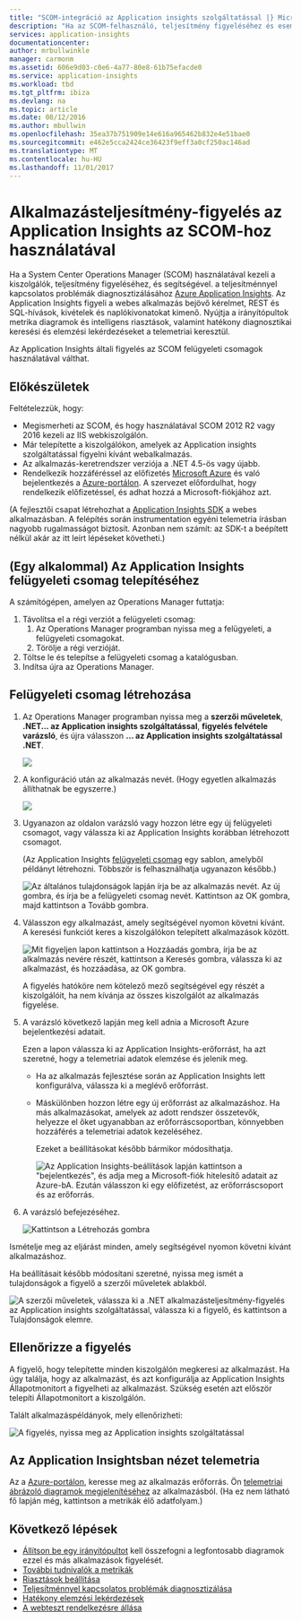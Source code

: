 ```yaml
---
title: "SCOM-integráció az Application insights szolgáltatással |} Microsoft Docs"
description: "Ha az SCOM-felhasználó, teljesítmény figyeléséhez és eseményadatokat az Application insights szolgáltatással. Átfogó irányítópultok, intelligens riasztások, hatékony diagnosztikai eszközöket és elemzési lekérdezések."
services: application-insights
documentationcenter: 
author: mrbullwinkle
manager: carmonm
ms.assetid: 606e9d03-c0e6-4a77-80e8-61b75efacde0
ms.service: application-insights
ms.workload: tbd
ms.tgt_pltfrm: ibiza
ms.devlang: na
ms.topic: article
ms.date: 08/12/2016
ms.author: mbullwin
ms.openlocfilehash: 35ea37b751909e14e616a965462b832e4e51bae0
ms.sourcegitcommit: e462e5cca2424ce36423f9eff3a0cf250ac146ad
ms.translationtype: MT
ms.contentlocale: hu-HU
ms.lasthandoff: 11/01/2017
---
```

# <a name="application-performance-monitoring-using-application-insights-for-scom"></a>Alkalmazásteljesítmény-figyelés az Application Insights az SCOM-hoz használatával
Ha a System Center Operations Manager (SCOM) használatával kezeli a kiszolgálók, teljesítmény figyeléséhez, és segítségével. a teljesítménnyel kapcsolatos problémák diagnosztizálásához [Azure Application Insights](app-insights-asp-net.md). Az Application Insights figyeli a webes alkalmazás bejövő kérelmet, REST és SQL-hívások, kivételek és naplókivonatokat kimenő. Nyújtja a irányítópultok metrika diagramok és intelligens riasztások, valamint hatékony diagnosztikai keresési és elemzési lekérdezéseket a telemetriai keresztül. 

Az Application Insights általi figyelés az SCOM felügyeleti csomagok használatával válthat.

## <a name="before-you-start"></a>Előkészületek
Feltételezzük, hogy:

* Megismerheti az SCOM, és hogy használatával SCOM 2012 R2 vagy 2016 kezeli az IIS webkiszolgálón.
* Már telepítette a kiszolgálókon, amelyek az Application insights szolgáltatással figyelni kívánt webalkalmazás.
* Az alkalmazás-keretrendszer verziója a .NET 4.5-ös vagy újabb.
* Rendelkezik hozzáféréssel az előfizetés [Microsoft Azure](https://azure.com) és való bejelentkezés a [Azure-portálon](https://portal.azure.com). A szervezet előfordulhat, hogy rendelkezik előfizetéssel, és adhat hozzá a Microsoft-fiókjához azt.

(A fejlesztői csapat létrehozhat a [Application Insights SDK](app-insights-asp-net.md) a webes alkalmazásban. A felépítés során instrumentation egyéni telemetria írásban nagyobb rugalmasságot biztosít. Azonban nem számít: az SDK-t a beépített nélkül akár az itt leírt lépéseket követheti.)

## <a name="one-time-install-application-insights-management-pack"></a>(Egy alkalommal) Az Application Insights felügyeleti csomag telepítéséhez
A számítógépen, amelyen az Operations Manager futtatja:

1. Távolítsa el a régi verziót a felügyeleti csomag:
   1. Az Operations Manager programban nyissa meg a felügyeleti, a felügyeleti csomagokat. 
   2. Törölje a régi verzióját.
2. Töltse le és telepítse a felügyeleti csomag a katalógusban.
3. Indítsa újra az Operations Manager.

## <a name="create-a-management-pack"></a>Felügyeleti csomag létrehozása
1. Az Operations Manager programban nyissa meg a **szerzői műveletek**, **.NET... az Application insights szolgáltatással**, **figyelés felvétele varázsló**, és újra válasszon **... az Application insights szolgáltatással .NET**.
   
    ![](./media/app-insights-scom/020.png)
2. A konfiguráció után az alkalmazás nevét. (Hogy egyetlen alkalmazás állíthatnak be egyszerre.)
   
    ![](./media/app-insights-scom/030.png)
3. Ugyanazon az oldalon varázsló vagy hozzon létre egy új felügyeleti csomagot, vagy válassza ki az Application Insights korábban létrehozott csomagot.
   
     (Az Application Insights [felügyeleti csomag](https://technet.microsoft.com/library/cc974491.aspx) egy sablon, amelyből példányt létrehozni. Többször is felhasználhatja ugyanazon később.)

    ![Az általános tulajdonságok lapján írja be az alkalmazás nevét. Az új gombra, és írja be a felügyeleti csomag nevét. Kattintson az OK gombra, majd kattintson a Tovább gombra.](./media/app-insights-scom/040.png)

1. Válasszon egy alkalmazást, amely segítségével nyomon követni kívánt. A keresési funkciót keres a kiszolgálókon telepített alkalmazások között.
   
    ![Mit figyeljen lapon kattintson a Hozzáadás gombra, írja be az alkalmazás nevére részét, kattintson a Keresés gombra, válassza ki az alkalmazást, és hozzáadása, az OK gombra.](./media/app-insights-scom/050.png)
   
    A figyelés hatóköre nem kötelező mező segítségével egy részét a kiszolgálóit, ha nem kívánja az összes kiszolgálót az alkalmazás figyelése.
2. A varázsló következő lapján meg kell adnia a Microsoft Azure bejelentkezési adatait.
   
    Ezen a lapon válassza ki az Application Insights-erőforrást, ha azt szeretné, hogy a telemetriai adatok elemzése és jelenik meg. 
   
   * Ha az alkalmazás fejlesztése során az Application Insights lett konfigurálva, válassza ki a meglévő erőforrást.
   * Máskülönben hozzon létre egy új erőforrást az alkalmazáshoz. Ha más alkalmazásokat, amelyek az adott rendszer összetevők, helyezze el őket ugyanabban az erőforráscsoportban, könnyebben hozzáférés a telemetriai adatok kezeléséhez.
     
     Ezeket a beállításokat később bármikor módosíthatja.
     
     ![Az Application Insights-beállítások lapján kattintson a "bejelentkezés", és adja meg a Microsoft-fiók hitelesítő adatait az Azure-bA. Ezután válasszon ki egy előfizetést, az erőforráscsoport és az erőforrás.](./media/app-insights-scom/060.png)
3. A varázsló befejezéséhez.
   
    ![Kattintson a Létrehozás gombra](./media/app-insights-scom/070.png)

Ismételje meg az eljárást minden, amely segítségével nyomon követni kívánt alkalmazáshoz.

Ha beállításait később módosítani szeretné, nyissa meg ismét a tulajdonságok a figyelő a szerzői műveletek ablakból.

![A szerzői műveletek, válassza ki a .NET alkalmazásteljesítmény-figyelés az Application insights szolgáltatással, válassza ki a figyelő, és kattintson a Tulajdonságok elemre.](./media/app-insights-scom/080.png)

## <a name="verify-monitoring"></a>Ellenőrizze a figyelés
A figyelő, hogy telepítette minden kiszolgálón megkeresi az alkalmazást. Ha úgy találja, hogy az alkalmazást, és azt konfigurálja az Application Insights Állapotmonitort a figyelheti az alkalmazást. Szükség esetén azt először telepíti Állapotmonitort a kiszolgálón.

Talált alkalmazáspéldányok, mely ellenőrizheti:

![A figyelés, nyissa meg az Application insights szolgáltatással](./media/app-insights-scom/100.png)

## <a name="view-telemetry-in-application-insights"></a>Az Application Insightsban nézet telemetria
Az a [Azure-portálon](https://portal.azure.com), keresse meg az alkalmazás erőforrás. Ön [telemetriai ábrázoló diagramok megjelenítéséhez](app-insights-dashboards.md) az alkalmazásból. (Ha ez nem látható fő lapján még, kattintson a metrikák élő adatfolyam.)

## <a name="next-steps"></a>Következő lépések
* [Állítson be egy irányítópultot](app-insights-dashboards.md) kell összefogni a legfontosabb diagramok ezzel és más alkalmazások figyelését.
* [További tudnivalók a metrikák](app-insights-metrics-explorer.md)
* [Riasztások beállítása](app-insights-alerts.md)
* [Teljesítménnyel kapcsolatos problémák diagnosztizálása](app-insights-detect-triage-diagnose.md)
* [Hatékony elemzési lekérdezések](app-insights-analytics.md)
* [A webteszt rendelkezésre állása](app-insights-monitor-web-app-availability.md)

